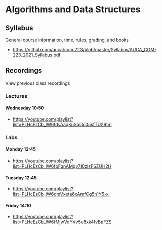 Algorithms and Data Structures
==============================

## Syllabus

General course information, time, rules, grading, and books

* <https://github.com/auca/com.223/blob/master/Syllabus/AUCA_COM-223_2021_Syllabus.pdf>

## Recordings

View previous class recordings

### Lectures

#### Wednesday 10:50

* <https://youtube.com/playlist?list=PLHcEzCb_lW6fdvAaqKuSqGc0usfTU29tm>

### Labs

#### Monday 12:45

* <https://youtube.com/playlist?list=PLHcEzCb_lW6fbFgnAMqv7l0zIzFSZUH2H>

#### Tuesday 12:45

* <https://youtube.com/playlist?list=PLHcEzCb_lW6dmVxeta6xAmfCg5h1Y5-x_>

#### Friday 14:10

* <https://youtube.com/playlist?list=PLHcEzCb_lW6fMjwVdYVv5e8xk4fvBpFZS>

